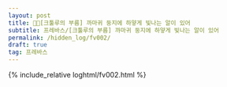 ```yaml
---
layout: post
title: 🖤💚[크툴루의 부름] 까마귀 둥지에 하얗게 빛나는 알이 있어
subtitle: 프레바스/[크툴루의 부름] 까마귀 둥지에 하얗게 빛나는 알이 있어
permalink: /hidden_log/fv002/
draft: true
tag: 프레바스
---
```


{% include_relative loghtml/fv002.html %}

  
